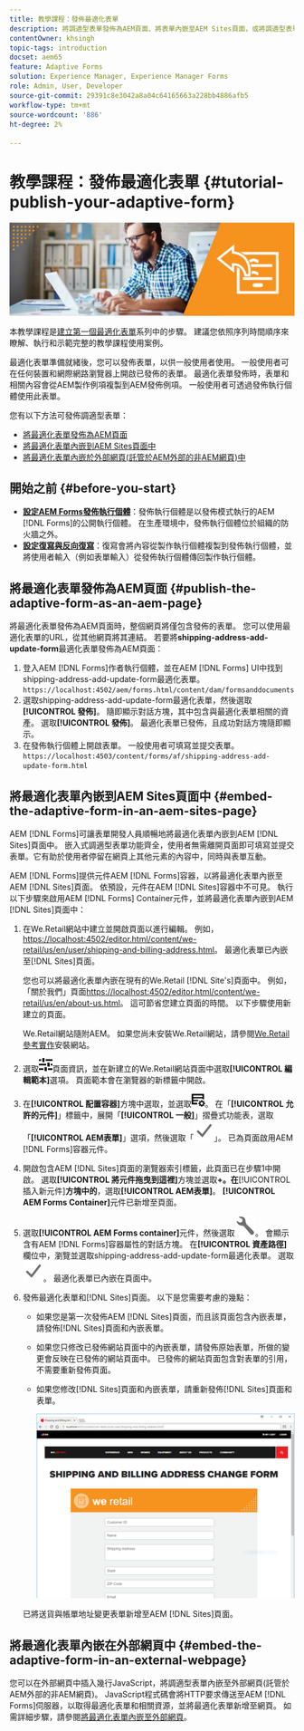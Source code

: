 ```yaml
---
title: 教學課程：發佈最適化表單
description: 將調適型表單發佈為AEM頁面、將表單內嵌至AEM Sites頁面，或將調適型表單內嵌至外部網頁
contentOwner: khsingh
topic-tags: introduction
docset: aem65
feature: Adaptive Forms
solution: Experience Manager, Experience Manager Forms
role: Admin, User, Developer
source-git-commit: 29391c8e3042a8a04c64165663a228bb4886afb5
workflow-type: tm+mt
source-wordcount: '886'
ht-degree: 2%

---
```


# 教學課程：發佈最適化表單 {#tutorial-publish-your-adaptive-form}

![主圖影像](do-not-localize/13-publish-your-adaptive-form-small.png)

本教學課程是[建立第一個最適化表單](https://helpx.adobe.com/tw/experience-manager/6-3/forms/using/create-your-first-adaptive-form.html)系列中的步驟。 建議您依照序列時間順序來瞭解、執行和示範完整的教學課程使用案例。

最適化表單準備就緒後，您可以發佈表單，以供一般使用者使用。 一般使用者可在任何裝置和網際網路瀏覽器上開啟已發佈的表單。 最適化表單發佈時，表單和相關內容會從AEM製作例項複製到AEM發佈例項。 一般使用者可透過發佈執行個體使用此表單。

您有以下方法可發佈調適型表單：

* [將最適化表單發佈為AEM頁面](../../forms/using/publish-your-adaptive-form.md#publish-the-adaptive-form-as-an-aem-page)
* [將最適化表單內嵌到AEM Sites頁面中](#embed-the-adaptive-form-in-an-aem-sites-page)
* [將最適化表單內嵌於外部網頁(託管於AEM外部的非AEM網頁)中](../../forms/using/publish-your-adaptive-form.md)

## 開始之前 {#before-you-start}

* **[設定AEM Forms發佈執行個體](https://helpx.adobe.com/tw/experience-manager/6-3/forms/using/installing-configuring-aem-forms-osgi.html)**：發佈執行個體是以發佈模式執行的AEM [!DNL Forms]的公開執行個體。 在生產環境中，發佈執行個體位於組織的防火牆之外。
* **[設定復寫與反向復寫](https://helpx.adobe.com/experience-manager/6-3/help/sites-deploying/replication.html)**：復寫會將內容從製作執行個體複製到發佈執行個體，並將使用者輸入（例如表單輸入）從發佈執行個體傳回製作執行個體。

## 將最適化表單發佈為AEM頁面 {#publish-the-adaptive-form-as-an-aem-page}

將最適化表單發佈為AEM頁面時，整個網頁將僅包含發佈的表單。 您可以使用最適化表單的URL，從其他網頁將其連結。 若要將&#x200B;**shipping-address-add-update-form**&#x200B;最適化表單發佈為AEM頁面：

1. 登入AEM [!DNL Forms]作者執行個體，並在AEM [!DNL Forms] UI中找到shipping-address-add-update-form最適化表單。
   `https://localhost:4502/aem/forms.html/content/dam/formsanddocuments`
1. 選取shipping-address-add-update-form最適化表單，然後選取&#x200B;**[!UICONTROL 發佈]**。 隨即顯示對話方塊，其中包含與最適化表單相關的資產。 選取&#x200B;**[!UICONTROL 發佈]**。 最適化表單已發佈，且成功對話方塊隨即顯示。
1. 在發佈執行個體上開啟表單。 一般使用者可填寫並提交表單。
   `https://localhost:4503/content/forms/af/shipping-address-add-update-form.html`

## 將最適化表單內嵌到AEM Sites頁面中 {#embed-the-adaptive-form-in-an-aem-sites-page}

AEM [!DNL Forms]可讓表單開發人員順暢地將最適化表單內嵌到AEM [!DNL Sites]頁面中。 嵌入式調適型表單功能齊全，使用者無需離開頁面即可填寫並提交表單。它有助於使用者停留在網頁上其他元素的內容中，同時與表單互動。

AEM [!DNL Forms]提供元件AEM [!DNL Forms]容器，以將最適化表單內嵌至AEM [!DNL Sites]頁面。 依預設，元件在AEM [!DNL Sites]容器中不可見。 執行以下步驟來啟用AEM [!DNL Forms] Container元件，並將最適化表單內嵌到AEM [!DNL Sites]頁面中：

1. 在We.Retail網站中建立並開啟頁面以進行編輯。 例如，[https://localhost:4502/editor.html/content/we-retail/us/en/user/shipping-and-billing-address.html](https://localhost:4502/editor.html/content/we-retail/us/en/user/shipping-and-billing-address.html)。 最適化表單已內嵌至[!DNL Sites]頁面。

   您也可以將最適化表單內嵌在現有的We.Retail [!DNL Site's]頁面中。 例如，「關於我們」頁面[https://localhost:4502/editor.html/content/we-retail/us/en/about-us.html](https://localhost:4502/editor.html/content/we-retail/us/en/about-us.html)。 這可節省您建立頁面的時間。 以下步驟使用新建立的頁面。

   We.Retail網站隨附AEM。 如果您尚未安裝We.Retail網站，請參閱[We.Retail參考實作](https://helpx.adobe.com/experience-manager/6-3/help/sites-developing/we-retail.html)安裝網站。

1. 選取![屬性](assets/properties.png)頁面資訊，並在新建立的We.Retail網站頁面中選取&#x200B;**[!UICONTROL 編輯範本]**&#x200B;選項。 頁面範本會在瀏覽器的新標籤中開啟。
1. 在&#x200B;**[!UICONTROL 配置容器]**&#x200B;方塊中選取，並選取![feedmanagement](assets/feedmanagement.png)。 在「**[!UICONTROL 允許的元件]**」標籤中，展開「**[!UICONTROL 一般]**」摺疊式功能表，選取「**[!UICONTROL AEM表單]**」選項，然後選取「![儲存圖示](assets/save_icon.svg)」。 已為頁面啟用AEM [!DNL Forms]容器元件。

1. 開啟包含AEM [!DNL Sites]頁面的瀏覽器索引標籤，此頁面已在步驟1中開啟。 選取&#x200B;**[!UICONTROL 將元件拖曳到這裡]**&#x200B;方塊並選取&#x200B;**+。在**[!UICONTROL &#x200B;插入新元件&#x200B;]**方塊中的**，選取&#x200B;**[!UICONTROL AEM表單]**。 **[!UICONTROL AEM Forms Container]**&#x200B;元件已新增至頁面。
1. 選取&#x200B;**[!UICONTROL AEM Forms container]**&#x200B;元件，然後選取![configure-icon](assets/configure-icon.svg)。 會顯示含有AEM [!DNL Forms]容器屬性的對話方塊。 在&#x200B;**[!UICONTROL 資產路徑]**&#x200B;欄位中，瀏覽並選取shipping-address-add-update-form最適化表單。 選取![儲存圖示](assets/save_icon.svg)。 最適化表單已內嵌在頁面中。
1. 發佈最適化表單和[!DNL Sites]頁面。 以下是您需要考慮的幾點：

   * 如果您是第一次發佈AEM [!DNL Sites]頁面，而且該頁面包含內嵌表單，請發佈[!DNL Sites]頁面和內嵌表單。
   * 如果您只修改已發佈網站頁面中的內嵌表單，請發佈原始表單，所做的變更會反映在已發佈的網站頁面中。 已發佈的網站頁面包含對表單的引用，不需要重新發佈頁面。
   * 如果您修改[!DNL Sites]頁面和內嵌表單，請重新發佈[!DNL Sites]頁面和表單。

     ![embed-in-aem-sites](assets/embed-in-aem-sites.png)

   已將送貨與帳單地址變更表單新增至AEM [!DNL Sites]頁面。

## 將最適化表單內嵌在外部網頁中 {#embed-the-adaptive-form-in-an-external-webpage}

您可以在外部網頁中插入幾行JavaScript，將調適型表單內嵌至外部網頁(託管於AEM外部的非AEM網頁)。 JavaScript程式碼會將HTTP要求傳送至AEM [!DNL Forms]伺服器，以取得最適化表單和相關資源，並將最適化表單新增至網頁。 如需詳細步驟，請參閱[將最適化表單內嵌至外部網頁](/help/forms/using/embed-adaptive-form-external-web-page.md)。
